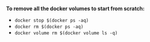 **To remove all the docker volumes to start from scratch:**
- ```docker stop $(docker ps -aq)```
- ```docker rm $(docker ps -aq)```
- ```docker volume rm $(docker volume ls -q)```
